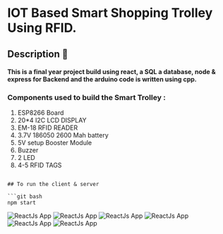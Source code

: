 # IOT Based Smart Shopping Trolley Using RFID.

## Description 📖

#### This is a final year project build using react, a SQL a database, node & express for Backend and the arduino code is written using cpp.

### Components used to build the Smart Trolley :

1. ESP8266 Board
2. 20\*4 I2C LCD DISPLAY
3. EM-18 RFID READER
4. 3.7V 186050 2600 Mah battery
5. 5V setup Booster Module
6. Buzzer
7. 2 LED
8. 4-5 RFID TAGS


```

## To run the client & server

```git bash
npm start
```

![ReactJs App](https://raw.githubusercontent.com/Denver44/IOT-Smart-Trolley/main/doc/SmartTrolleyBoard.PNG)
![ReactJs App](https://raw.githubusercontent.com/Denver44/IOT-Smart-Trolley/main/doc/screenshot/picture-1.png)
![ReactJs App](https://raw.githubusercontent.com/Denver44/IOT-Smart-Trolley/main/doc/screenshot/picture-2.png)
![ReactJs App](https://raw.githubusercontent.com/Denver44/IOT-Smart-Trolley/main/doc/screenshot/picture-3.png)
![ReactJs App](https://raw.githubusercontent.com/Denver44/IOT-Smart-Trolley/main/doc/screenshot/picture-4.png)
![ReactJs App](https://raw.githubusercontent.com/Denver44/IOT-Smart-Trolley/main/doc/screenshot/picture-5.png)
